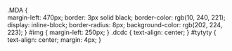 .MDA {	
	margin-left: 470px;
	border: 3px solid black;
	border-color: rgb(10, 240, 221);
	display: inline-block;
	border-radius: 8px;
	background-color: rgb(202, 224, 223);
}
#img {
	margin-left: 250px;
}
.dcdc {
	text-align: center;
}
#tytyty {
	text-align: center;
	margin: 4px;
}
